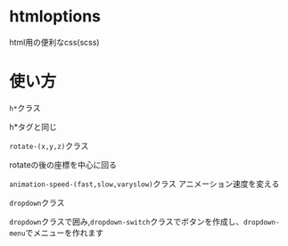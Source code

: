 # htmloptions
html用の便利なcss(scss)
# 使い方
`h*`クラス

h*タグと同じ

`rotate-(x,y,z)`クラス

rotateの後の座標を中心に回る

`animation-speed-(fast,slow,varyslow)`クラス
アニメーション速度を変える

`dropdown`クラス

`dropdown`クラスで囲み,`dropdown-switch`クラスでボタンを作成し、`dropdown-menu`でメニューを作れます
